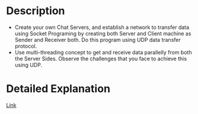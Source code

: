 # Description
* Create your own Chat Servers, and establish a network to transfer data using Socket Programing by creating both Server and Client machine as Sender and Receiver both. Do this program using UDP data transfer protocol.
* Use multi-threading concept to get and receive data parallelly from both the Server Sides. Observe the challenges that you face to achieve this using UDP.

# Detailed Explanation
[Link](https://rootritesh.medium.com/building-chat-application-using-socket-programming-in-python-3b4dfeea6426)
